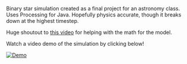 Binary star simulation created as a final project for an astronomy class. Uses Processing for Java. Hopefully physics accurate, though it breaks down at the highest timestep.

Huge shoutout to [this video](https://youtu.be/Ukkr0v7ks54) for helping with the math for the model.

Watch a video demo of the simulation by clicking below!

[![Demo](https://img.youtube.com/vi/9GzOpA4oV6k/0.jpg)](https://www.youtube.com/watch?v=9GzOpA4oV6k)
